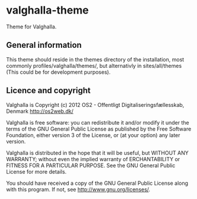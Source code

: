valghalla-theme
===============
Theme for Valghalla.

General information
-------------------
This theme should reside in the themes directory of the installation,
most commonly profiles/valghalla/themes/, but alternativly in sites/all/themes
(This could be for development purposes).

Licence and copyright
---------------------
Valghalla is Copyright (c) 2012 OS2 - Offentligt Digitaliseringsfællesskab, Denmark
<http://os2web.dk/>

Valghalla is free software: you can redistribute it and/or modify
it under the terms of the GNU General Public License as published by
the Free Software Foundation, either version 3 of the License, or
(at your option) any later version.

Valghalla is distributed in the hope that it will be useful,
but WITHOUT ANY WARRANTY; without even the implied warranty of
ERCHANTABILITY or FITNESS FOR A PARTICULAR PURPOSE.  See the
GNU General Public License for more details.

You should have received a copy of the GNU General Public License
along with this program.  If not, see <http://www.gnu.org/licenses/>.
